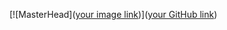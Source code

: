 [![MasterHead]([your image link](https://www.canva.com/design/DAGNPS7aTZI/bZYjgsTmZpf-qHanWexBKw/edit?utm_content=DAGNPS7aTZI&utm_campaign=designshare&utm_medium=link2&utm_source=sharebutton))]([your GitHub link](https://github.com/ashirmumtaz))

<!--
**ashirmumtaz/ashirmumtaz** is a ✨ _special_ ✨ repository because its `README.md` (this file) appears on your GitHub profile.

Here are some ideas to get you started:

- 🔭 I’m currently working on ...
- 🌱 I’m currently learning ...
- 👯 I’m looking to collaborate on ...
- 🤔 I’m looking for help with ...
- 💬 Ask me about ...
- 📫 How to reach me: ...
- 😄 Pronouns: ...
- ⚡ Fun fact: ...
-->
